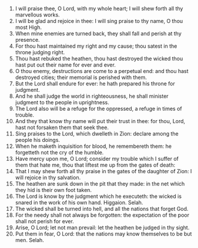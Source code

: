 1. I will praise thee, O Lord, with my whole heart; I will shew forth all thy marvellous works.
2. I will be glad and rejoice in thee: I will sing praise to thy name, O thou most High.
3. When mine enemies are turned back, they shall fall and perish at thy presence.
4. For thou hast maintained my right and my cause; thou satest in the throne judging right.
5. Thou hast rebuked the heathen, thou hast destroyed the wicked thou hast put out their name for ever and ever.
6. O thou enemy, destructions are come to a perpetual end: and thou hast destroyed cities; their memorial is perished with them.
7. But the Lord shall endure for ever: he hath prepared his throne for judgment.
8. And he shall judge the world in righteousness, he shall minister judgment to the people in uprightness.
9. The Lord also will be a refuge for the oppressed, a refuge in times of trouble.
10. And they that know thy name will put their trust in thee: for thou, Lord, hast not forsaken them that seek thee.
11. Sing praises to the Lord, which dwelleth in Zion: declare among the people his doings.
12. When he maketh inquisition for blood, he remembereth them: he forgetteth not the cry of the humble.
13. Have mercy upon me, O Lord; consider my trouble which I suffer of them that hate me, thou that liftest me up from the gates of death:
14. That I may shew forth all thy praise in the gates of the daughter of Zion: I will rejoice in thy salvation.
15. The heathen are sunk down in the pit that they made: in the net which they hid is their own foot taken.
16. The Lord is know by the judgment which he executeth: the wicked is snared in the work of his own hand. Higgaion. Selah.
17. The wicked shall be turned into hell, and all the nations that forget God.
18. For the needy shall not always be forgotten: the expectation of the poor shall not perish for ever.
19. Arise, O Lord; let not man prevail: let the heathen be judged in thy sight.
20. Put them in fear, O Lord: that the nations may know themselves to be but men. Selah.
